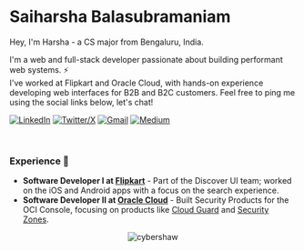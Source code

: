 # Saiharsha Balasubramaniam

Hey, I'm Harsha - a CS major from Bengaluru, India. 

I'm a web and full-stack developer passionate about building performant web systems. ⚡ <br />
I've worked at Flipkart and Oracle Cloud, with hands-on experience developing web interfaces for B2B and B2C customers. Feel free to ping me using the social links below, let's chat!

[![LinkedIn](https://img.shields.io/badge/LinkedIn-blue?style=flat&logo=linkedin)](https://www.linkedin.com/in/saiharshab/)
[![Twitter/X](https://img.shields.io/badge/Twitter-1da1f2?style=flat&logo=twitter&logoColor=white)](https://x.com/cybershaw42)
[![Gmail](https://img.shields.io/badge/Email-d14836?style=flat&logo=gmail&logoColor=white)](mailto:saibalsu@gmail.com)
[![Medium](https://img.shields.io/badge/Medium-000000?style=flat&logo=medium&logoColor=white)](https://medium.com/@cyberShaw)

<br />

### Experience 🚀
- **Software Developer I at [Flipkart](https://tech.flipkart.com/)** - Part of the Discover UI team; worked on the iOS and Android apps with a focus on the search experience.
- **Software Developer II at [Oracle Cloud](https://www.oracle.com/in/cloud/)** - Built Security Products for the OCI Console, focusing on products like [Cloud Guard](https://www.oracle.com/in/security/cloud-security/cloud-guard/) and [Security Zones](https://docs.oracle.com/iaas/security-zone/using/security-zones.htm).


<p align="center"> <img src="https://komarev.com/ghpvc/?username=cybershaw" alt="cybershaw" /> </p>
